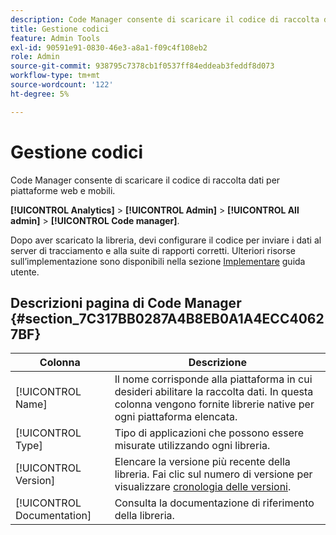 ```yaml
---
description: Code Manager consente di scaricare il codice di raccolta dati per piattaforme web e mobili.
title: Gestione codici
feature: Admin Tools
exl-id: 90591e91-0830-46e3-a8a1-f09c4f108eb2
role: Admin
source-git-commit: 938795c7378cb1f0537ff84eddeab3feddf8d073
workflow-type: tm+mt
source-wordcount: '122'
ht-degree: 5%

---
```


# Gestione codici

Code Manager consente di scaricare il codice di raccolta dati per piattaforme web e mobili.

**[!UICONTROL Analytics]** > **[!UICONTROL Admin]** > **[!UICONTROL All admin]** > **[!UICONTROL Code manager]**.

Dopo aver scaricato la libreria, devi configurare il codice per inviare i dati al server di tracciamento e alla suite di rapporti corretti. Ulteriori risorse sull’implementazione sono disponibili nella sezione [Implementare](/help/implement/home.md) guida utente.

## Descrizioni pagina di Code Manager {#section_7C317BB0287A4B8EB0A1A4ECC40627BF}

| Colonna | Descrizione |
|--- |--- |
| [!UICONTROL Name] | Il nome corrisponde alla piattaforma in cui desideri abilitare la raccolta dati. In questa colonna vengono fornite librerie native per ogni piattaforma elencata. |
| [!UICONTROL Type] | Tipo di applicazioni che possono essere misurate utilizzando ogni libreria. |
| [!UICONTROL Version] | Elencare la versione più recente della libreria. Fai clic sul numero di versione per visualizzare [cronologia delle versioni](https://experienceleague.adobe.com/docs/analytics/implementation/appmeasurement-updates.html?lang=it). |
| [!UICONTROL Documentation] | Consulta la documentazione di riferimento della libreria. |

